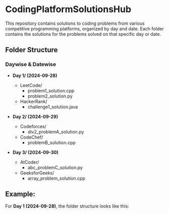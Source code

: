 # CodingPlatformSolutionsHub

This repository contains solutions to coding problems from various competitive programming platforms, organized by day and date. Each folder contains the solutions for the problems solved on that specific day or date.

## Folder Structure

### Daywise & Datewise

- **Day 1/ (2024-09-28)**
  - LeetCode/
    - problem1_solution.cpp
    - problem2_solution.py
  - HackerRank/
    - challenge1_solution.java

- **Day 2/ (2024-09-29)**
  - Codeforces/
    - div2_problemA_solution.py
  - CodeChef/
    - problemB_solution.cpp

- **Day 3/ (2024-09-30)**
  - AtCoder/
    - abc_problemC_solution.py
  - GeeksforGeeks/
    - array_problem_solution.cpp

## Example:

For **Day 1 (2024-09-28)**, the folder structure looks like this:

